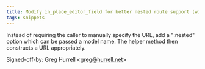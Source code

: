 ```yaml
---
title: Modify in_place_editor_field for better nested route support (wincent.dev, e2ac00d)
tags: snippets
---
```


Instead of requiring the caller to manually specify the URL, add a ":nested" option which can be passed a model name. The helper method then constructs a URL appropriately.

Signed-off-by: Greg Hurrell &lt;greg@hurrell.net&gt;
